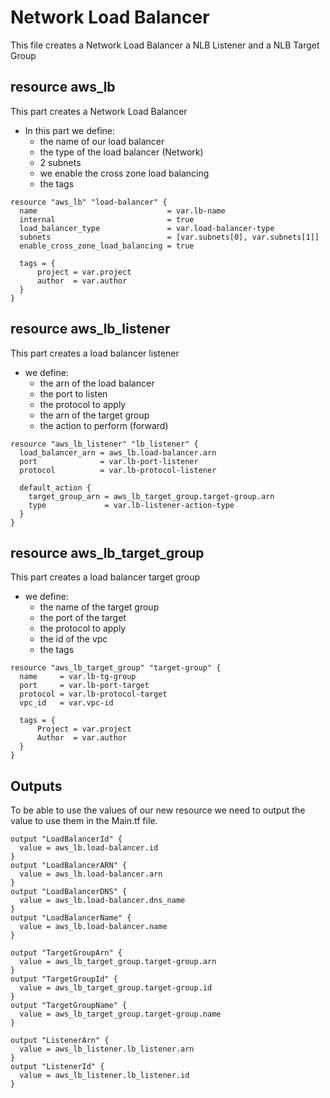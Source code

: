 # Network Load Balancer

This file creates a Network Load Balancer a NLB Listener and a NLB Target Group

## resource aws_lb

This part creates a Network Load Balancer

- In this part we define:
    - the name of our load balancer
    - the type of the load balancer (Network)
    - 2 subnets
    - we enable the cross zone load balancing
    - the tags

```
resource "aws_lb" "load-balancer" {
  name                             = var.lb-name
  internal                         = true 
  load_balancer_type               = var.load-balancer-type
  subnets                          = [var.subnets[0], var.subnets[1]]
  enable_cross_zone_load_balancing = true

  tags = {
      project = var.project
      author  = var.author
  }
}
```
## resource aws_lb_listener

This part creates a load balancer listener

- we define:
    - the arn of the load balancer
    - the port to listen
    - the protocol to apply
    - the arn of the target group
    - the action to perform (forward)

```
resource "aws_lb_listener" "lb_listener" {  
  load_balancer_arn = aws_lb.load-balancer.arn  
  port              = var.lb-port-listener
  protocol          = var.lb-protocol-listener
  
  default_action {    
    target_group_arn = aws_lb_target_group.target-group.arn
    type             = var.lb-listener-action-type
  }
}
```
## resource aws_lb_target_group

This part creates a load balancer target group

- we define:
    - the name of the target group
    - the port of the target
    - the protocol to apply
    - the id of the vpc
    - the tags

```
resource "aws_lb_target_group" "target-group" {
  name     = var.lb-tg-group
  port     = var.lb-port-target
  protocol = var.lb-protocol-target
  vpc_id   = var.vpc-id

  tags = {
      Project = var.project
      Author  = var.author
  }
}
```

## Outputs

To be able to use the values of our new resource we need to output the value to use them in the Main.tf file.

```
output "LoadBalancerId" {
  value = aws_lb.load-balancer.id
}
output "LoadBalancerARN" {
  value = aws_lb.load-balancer.arn
}
output "LoadBalancerDNS" {
  value = aws_lb.load-balancer.dns_name
}
output "LoadBalancerName" {
  value = aws_lb.load-balancer.name  
}

output "TargetGroupArn" {
  value = aws_lb_target_group.target-group.arn
}
output "TargetGroupId" {
  value = aws_lb_target_group.target-group.id
}
output "TargetGroupName" {
  value = aws_lb_target_group.target-group.name
}

output "ListenerArn" {
  value = aws_lb_listener.lb_listener.arn
}
output "ListenerId" {
  value = aws_lb_listener.lb_listener.id
}
```